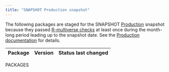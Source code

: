 ```yaml
---
title: "SNAPSHOT Production snapshot"
---
```


The following packages are staged for the SNAPSHOT [Production](https://r-multiverse.org/production.html) snapshot because they passed [R-multiverse checks](https://r-multiverse.org/production.html#checks) at least once during the month-long period leading up to the snapshot date.
See the [Production documentation](https://r-multiverse.org/production.html) for details.

|Package|Version|Status last changed|
|:--|:--|:--|
PACKAGES
